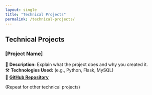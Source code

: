 ```yaml
---
layout: single
title: "Technical Projects"
permalink: /technical-projects/
---
```


## Technical Projects

### **[Project Name]**
📌 **Description:** Explain what the project does and why you created it.  
🛠 **Technologies Used:** (e.g., Python, Flask, MySQL)  
📁 **[GitHub Repository](https://github.com/yourrepo)**  

(Repeat for other technical projects)

